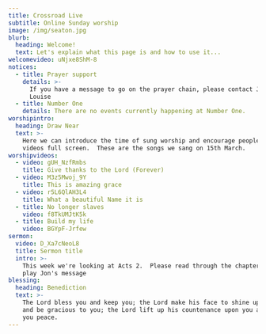 ```yaml
---
title: Crossroad Live
subtitle: Online Sunday worship
image: /img/seaton.jpg
blurb:
  heading: Welcome!
  text: Let's explain what this page is and how to use it...
welcomevideo: uNjxe8ShM-8
notices:
  - title: Prayer support
    details: >-
      If you have a message to go on the prayer chain, please contact Jon and
      Louise
  - title: Number One
    details: There are no events currently happening at Number One.
worshipintro:
  heading: Draw Near
  text: >-
    Here we can introduce the time of sung worship and encourage people to play
    videos full screen.  These are the songs we sang on 15th March.
worshipvideos:
  - video: gUH_NzfRmbs
    title: Give thanks to the Lord (Forever)
  - video: M3z5Mwoj_9Y
    title: This is amazing grace
  - video: r5L6QlAH3L4
    title: What a beautiful Name it is
  - title: No longer slaves
    video: f8TkUMJtK5k
  - title: Build my life
    video: BGYpF-Jrfew
sermon:
  video: D_Xa7cNeoL8
  title: Sermon title
  intro: >-
    This week we're looking at Acts 2.  Please read through the chapter and then
    play Jon's message
blessing:
  heading: Benediction
  text: >-
    The Lord bless you and keep you; the Lord make his face to shine upon you
    and be gracious to you; the Lord lift up his countenance upon you and give
    you peace.
---
```

